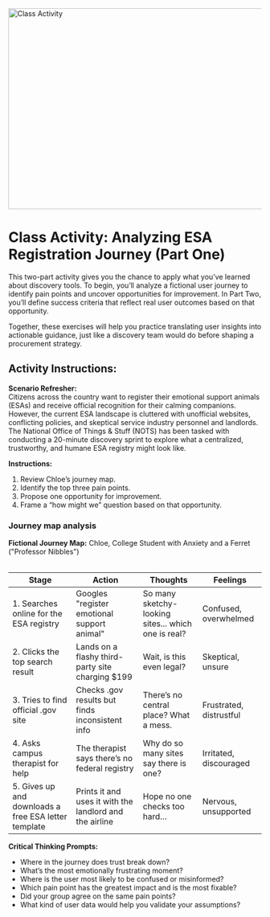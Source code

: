 <img width="1224" height="400" alt="Class Activity" src="https://github.com/user-attachments/assets/dddf2dc0-6e98-4a95-8151-22fa7a4b90b9" />

# Class Activity: Analyzing ESA Registration Journey (Part One)  
This two-part activity gives you the chance to apply what you’ve learned about discovery tools. To begin, you’ll analyze a fictional user journey to identify pain points and uncover opportunities for improvement. In Part Two, you’ll define success criteria that reflect real user outcomes based on that opportunity.

Together, these exercises will help you practice translating user insights into actionable guidance, just like a discovery team would do before shaping a procurement strategy.

## Activity Instructions:

**Scenario Refresher:**  
Citizens across the country want to register their emotional support animals (ESAs) and receive official recognition for their calming companions. However, the current ESA landscape is cluttered with unofficial websites, conflicting policies, and skeptical service industry personnel and landlords. The National Office of Things & Stuff (NOTS) has been tasked with conducting a 20-minute discovery sprint to explore what a centralized, trustworthy, and humane ESA registry might look like.

**Instructions:**

1. Review Chloe’s journey map.  
2. Identify the top three pain points. 
3. Propose one opportunity for improvement.
4. Frame a “how might we” question based on that opportunity.

### Journey map analysis
**Fictional Journey Map:** Chloe, College Student with Anxiety and a Ferret ("Professor Nibbles")</br>
</br>

| Stage | Action | Thoughts | Feelings |
| ----- | ----- | ----- | ----- |
| 1\. Searches online for the ESA registry | Googles "register emotional support animal" | So many sketchy-looking sites... which one is real? | Confused, overwhelmed |
| 2\. Clicks the top search result | Lands on a flashy third-party site charging $199 | Wait, is this even legal? | Skeptical, unsure |
| 3\. Tries to find official .gov site | Checks .gov results but finds inconsistent info | There’s no central place? What a mess. | Frustrated, distrustful |
| 4\. Asks campus therapist for help | The therapist says there’s no federal registry | Why do so many sites say there is one? | Irritated, discouraged |
| 5\. Gives up and downloads a free ESA letter template | Prints it and uses it with the landlord and the airline | Hope no one checks too hard… | Nervous, unsupported |

**Critical Thinking Prompts:**
- Where in the journey does trust break down?  
- What’s the most emotionally frustrating moment?  
- Where is the user most likely to be confused or misinformed?  
- Which pain point has the greatest impact and is the most fixable?  
- Did your group agree on the same pain points?
- What kind of user data would help you validate your assumptions?
